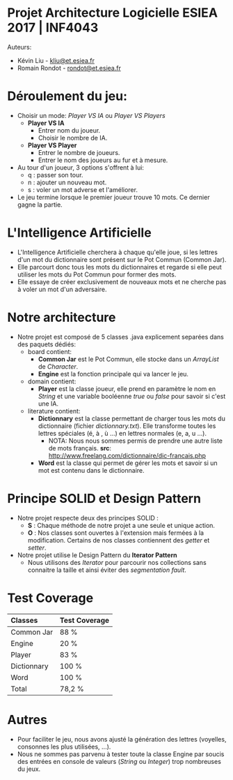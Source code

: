 # Projet Architecture Logicielle ESIEA 2017 | INF4043
Auteurs: 

- Kévin Liu - kliu@et.esiea.fr
- Romain Rondot - rondot@et.esiea.fr

# Déroulement du jeu:
 - Choisir un mode: *Player VS IA* ou *Player VS Players*
    - **Player VS IA**
        - Entrer nom du joueur.
        - Choisir le nombre de IA.
    - **Player VS Player**
        - Entrer le nombre de joueurs.
        - Entrer le nom des joueurs au fur et à mesure.
 - Au tour d'un joueur, 3 options s'offrent à lui:
    - q : passer son tour.
    - n : ajouter un nouveau mot. 
    - s : voler un mot adverse et l'améliorer.
 - Le jeu termine lorsque le premier joueur trouve 10 mots. Ce dernier gagne la partie.

# L'Intelligence Artificielle  
 - L'Intelligence Artificielle cherchera à chaque qu'elle joue, si les lettres d'un mot du dictionnaire sont présent sur le Pot Commun (Common Jar).
 - Elle parcourt donc tous les mots du dictionnaires et regarde si elle peut utiliser les mots du Pot Commun pour former des mots.
 - Elle essaye de créer exclusivement de nouveaux mots et ne cherche pas à voler un mot d'un adversaire.
 
# Notre architecture 
 - Notre projet est composé de 5 classes .java explicement separées dans des paquets dédiés:
   - board contient: 
      - **Common Jar** est le Pot Commun, elle stocke dans un *ArrayList* de *Character*.
      - **Engine** est la fonction principale qui va lancer le jeu.
   - domain contient:
      - **Player** est la classe joueur, elle prend en paramètre le nom en *String* et une variable booléenne *true* ou *false* pour savoir si c'est une IA.
   - literature contient:
      - **Dictionnary** est la classe permettant de charger tous les mots du dictionnaire (fichier *dictionnary.txt*). Elle transforme toutes les lettres spéciales (é, à , ù ...) en lettres normales (e, a, u ...).
        - NOTA: Nous nous sommes permis de prendre une autre liste de mots français. 
          **src**: http://www.freelang.com/dictionnaire/dic-francais.php
      - **Word** est la classe qui permet de gérer les mots et savoir si un mot est contenu dans le dictionnaire.
   
# Principe SOLID et Design Pattern
  - Notre projet respecte deux des principes SOLID :
    - **S** : Chaque méthode de notre projet a une seule et unique action.
    - **O** : Nos classes sont ouvertes à l'extension mais fermées à la modification. Certains de nos classes contiennent des *getter* et *setter*.
  - Notre projet utilise le Design Pattern du **Iterator Pattern**
    - Nous utilisons des *Iterator* pour parcourir nos collections sans connaitre la taille et ainsi éviter des *segmentation fault*.
  
# Test Coverage
| Classes |Test Coverage| 
| :----- |:-------------| 
| Common Jar | 88 %|
| Engine | 20 %|
| Player | 83 %|
| Dictionnary  |  100 %|
| Word |  100 %|
| Total |  78,2 %|
# Autres
  - Pour faciliter le jeu, nous avons ajusté la génération des lettres (voyelles, consonnes les plus utilisées, ...).
  - Nous ne sommes pas parvenu à tester toute la classe Engine par soucis des entrées en console de valeurs (*String* ou *Integer*) trop nombreuses du jeux.
